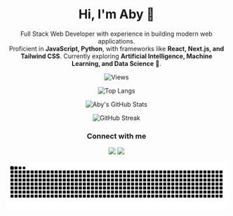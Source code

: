 <div align="center">

# Hi, I'm Aby 👋

Full Stack Web Developer with experience in building modern web applications.  
Proficient in **JavaScript, Python**, with frameworks like **React, Next.js, and Tailwind CSS**. 
Currently exploring **Artificial Intelligence, Machine Learning, and Data Science** 🚀.  

![Views](https://komarev.com/ghpvc/?username=abydanu&color=blueviolet)

![Top Langs](https://github-readme-stats.vercel.app/api/top-langs/?username=abydanu&layout=compact&theme=dark)

![Aby's GitHub Stats](https://github-readme-stats.vercel.app/api?username=abydanu&show_icons=true&theme=dark)  

![GitHub Streak](https://streak-stats.demolab.com?user=abydanu&theme=dark&hide_border=true)


### Connect with me 
<p align="center">
    <a href="http://www.linkedin.com/in/aby-danu"><img src="https://emojis.slackmojis.com/emojis/images/1643514111/711/linkedin.png?1643514111" width="28" /></a>
    <a href="https://www.instagram.com/abyydanu"><img src="https://emojis.slackmojis.com/emojis/images/1643514104/632/instagram.png?1643514104" width="28" /></a>
</p>


![snake gif](https://raw.githubusercontent.com/abydanu/abydanu/output/github-contribution-grid-snake-dark.svg)

</div>
